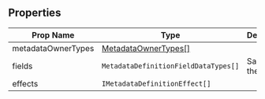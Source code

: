 ## Properties

| Prop Name | Type | Description |
| --------------------- | ------ | ------------------- |
| metadataOwnerTypes | [MetadataOwnerTypes[]](/The%20Plugin%%20Core/Metadata%20Plugin/MetadataOwnerTypes[].md) | |
| fields | `MetadataDefinitionFieldDataTypes[]` | Same with these |
| effects | `IMetadataDefinitionEffect[]` |  |
